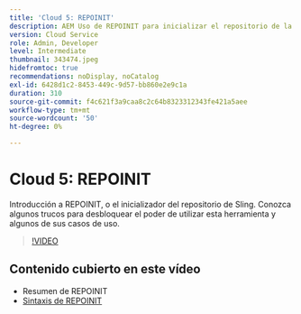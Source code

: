 ```yaml
---
title: 'Cloud 5: REPOINIT'
description: AEM Uso de REPOINIT para inicializar el repositorio de la
version: Cloud Service
role: Admin, Developer
level: Intermediate
thumbnail: 343474.jpeg
hidefromtoc: true
recommendations: noDisplay, noCatalog
exl-id: 6428d1c2-8453-449c-9d57-bb860e2e9c1a
duration: 310
source-git-commit: f4c621f3a9caa8c2c64b8323312343fe421a5aee
workflow-type: tm+mt
source-wordcount: '50'
ht-degree: 0%

---
```


# Cloud 5: REPOINIT

Introducción a REPOINIT, o el inicializador del repositorio de Sling. Conozca algunos trucos para desbloquear el poder de utilizar esta herramienta y algunos de sus casos de uso.

>[!VIDEO](https://video.tv.adobe.com/v/343474?quality=12&learn=on)

## Contenido cubierto en este vídeo

+ Resumen de REPOINIT
+ [Sintaxis de REPOINIT](https://sling.apache.org/documentation/bundles/repository-initialization.html#appendix-a-repoinit-syntax-parser-test-scenarios-1)
